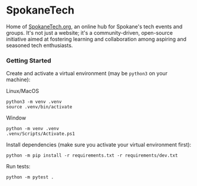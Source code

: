 # SpokaneTech
Home of [SpokaneTech.org](https://SpokaneTech.org), an online hub for Spokane's tech events and groups. It's not just a website; it's a community-driven, open-source initiative aimed at fostering learning and collaboration among aspiring and seasoned tech enthusiasts.

### Getting Started

Create and activate a virtual environment (may be `python3` on your machine):

Linux/MacOS
```shell
python3 -m venv .venv
source .venv/bin/activate
```

Window
```
python -m venv .venv
.venv/Scripts/Activate.ps1
```

Install dependencies (make sure you activate your virtual environment first):
```shell
python -m pip install -r requirements.txt -r requirements/dev.txt
```

Run tests:
```shell
python -m pytest .
```
